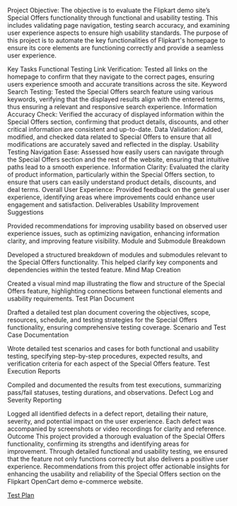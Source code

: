 
Project Objective:
The objective is to evaluate the Flipkart demo site’s Special Offers functionality through functional and usability testing. This includes validating page navigation, testing search accuracy, and examining user experience aspects to ensure high usability standards.
The purpose of this project is to automate the key functionalities of Flipkart's homepage to ensure its core elements are functioning correctly and provide a seamless user experience.

Key Tasks
Functional Testing
Link Verification: Tested all links on the homepage to confirm that they navigate to the correct pages, ensuring users experience smooth and accurate transitions across the site.
Keyword Search Testing: Tested the Special Offers search feature using various keywords, verifying that the displayed results align with the entered terms, thus ensuring a relevant and responsive search experience.
Information Accuracy Check: Verified the accuracy of displayed information within the Special Offers section, confirming that product details, discounts, and other critical information are consistent and up-to-date.
Data Validation: Added, modified, and checked data related to Special Offers to ensure that all modifications are accurately saved and reflected in the display.
Usability Testing
Navigation Ease: Assessed how easily users can navigate through the Special Offers section and the rest of the website, ensuring that intuitive paths lead to a smooth experience.
Information Clarity: Evaluated the clarity of product information, particularly within the Special Offers section, to ensure that users can easily understand product details, discounts, and deal terms.
Overall User Experience: Provided feedback on the general user experience, identifying areas where improvements could enhance user engagement and satisfaction.
Deliverables
Usability Improvement Suggestions

Provided recommendations for improving usability based on observed user experience issues, such as optimizing navigation, enhancing information clarity, and improving feature visibility.
Module and Submodule Breakdown

Developed a structured breakdown of modules and submodules relevant to the Special Offers functionality. This helped clarify key components and dependencies within the tested feature.
Mind Map Creation

Created a visual mind map illustrating the flow and structure of the Special Offers feature, highlighting connections between functional elements and usability requirements.
Test Plan Document

Drafted a detailed test plan document covering the objectives, scope, resources, schedule, and testing strategies for the Special Offers functionality, ensuring comprehensive testing coverage.
Scenario and Test Case Documentation

Wrote detailed test scenarios and cases for both functional and usability testing, specifying step-by-step procedures, expected results, and verification criteria for each aspect of the Special Offers feature.
Test Execution Reports

Compiled and documented the results from test executions, summarizing pass/fail statuses, testing durations, and observations.
Defect Log and Severity Reporting

Logged all identified defects in a defect report, detailing their nature, severity, and potential impact on the user experience. Each defect was accompanied by screenshots or video recordings for clarity and reference.
Outcome
This project provided a thorough evaluation of the Special Offers functionality, confirming its strengths and identifying areas for improvement. Through detailed functional and usability testing, we ensured that the feature not only functions correctly but also delivers a positive user experience. Recommendations from this project offer actionable insights for enhancing the usability and reliability of the Special Offers section on the Flipkart OpenCart demo e-commerce website.

[Test Plan](https://docs.google.com/document/d/1YwSeaf0nDxYXC8oQo8B63T0qPTISc-8G/edit?usp=sharing&ouid=117014204807726270149&rtpof=true&sd=true)
